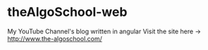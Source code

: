 # theAlgoSchool-web
My YouTube Channel's blog written in angular
Visit the site here -> http://www.the-algoschool.com/